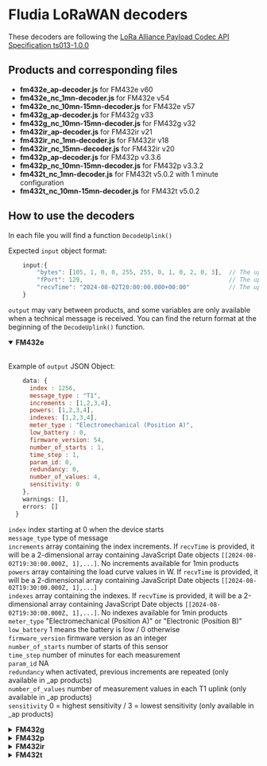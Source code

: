 # Fludia LoRaWAN decoders

These decoders are following the [LoRa Alliance Payload Codec API Specification ts013-1.0.0](https://resources.lora-alliance.org/home/ts013-1-0-0-payload-codec-api)

## Products and corresponding files

- **fm432e_ap-decoder.js** for FM432e v60
- **fm432e_nc_1mn-decoder.js** for FM432e v54
- **fm432e_nc_10mn-15mn-decoder.js** for FM432e v57
- **fm432g_ap-decoder.js** for FM432g v33
- **fm432g_nc_10mn-15mn-decoder.js** for FM432g v32
- **fm432ir_ap-decoder.js** for FM432ir v21
- **fm432ir_nc_1mn-decoder.js** for FM432ir v18
- **fm432ir_nc_15mn-decoder.js** for FM432ir v20
- **fm432p_ap-decoder.js** for FM432p v3.3.6
- **fm432p_nc_10mn-15mn-decoder.js** for FM432p v3.3.2
- **fm432t_nc_1mn-decoder.js** for FM432t v5.0.2 with 1 minute configuration
- **fm432t_nc_10mn-15mn-decoder.js** for FM432t v5.0.2

## How to use the decoders  

In each file you will find a function `DecodeUplink()`  

Expected `input` object format:  

```javascript
    input:{
        "bytes": [105, 1, 0, 0, 255, 255, 0, 1, 0, 2, 0, 3],  // The uplink payload byte array, where each byte is represented by an integer
        "fPort": 129,                                         // The uplink message LoRaWAN fPort (always 129 in our products)
        "recvTime": "2024-08-02T20:00:00.000+00:00"           // The uplink message timestamp recorded by the LoRaWAN network server as a JavaScript Date object
    }
```

`output` may vary between products, and some variables are only available when a technical message is received. You can find the return format at the beginning of the `DecodeUplink()` function.

<details open>
<summary><strong>FM432e</strong></summary>
<br>  

Example of `output` JSON Object:

```javascript
    data: {
      index : 1256,
      message_type : "T1",
      increments : [1,2,3,4],
      powers: [1,2,3,4],
      indexes: [1,2,3,4],         
      meter_type : "Electromechanical (Position A)",
      low_battery : 0,
      firmware_version: 54,
      number_of_starts : 1,
      time_step : 1,
      param_id: 0,
      redundancy: 0,
      number_of_values: 4,
      sensitivity: 0
    },
    warnings: [],
    errors: []
  }
```

`index` index starting at 0 when the device starts  
`message_type` type of message  
`increments` array containing the index increments. If `recvTime` is provided, it will be a 2-dimensional array containing JavaScript Date objects ```[[2024-08-02T19:30:00.000Z, 1],...]```. No increments available for 1min products  
 `powers` array containing the load curve values in W. If `recvTime` is provided, it will be a 2-dimensional array containing JavaScript Date objects ```[[2024-08-02T19:30:00.000Z, 1],...]```   
`indexes` array containing the indexes. If `recvTime` is provided, it will be a 2-dimensional array containing JavaScript Date objects ```[[2024-08-02T19:30:00.000Z, 1],...]```. No indexes available for 1min products  
`meter_type` "Electromechanical (Position A)" or "Electronic (Position B)"  
`low_battery` 1 means the battery is low / 0 otherwise  
`firmware_version` firmware version as an integer  
`number_of_starts` number of starts of this sensor  
`time_step` number of minutes for each measurement  
`param_id` NA   
`redundancy` when activated, previous increments are repeated (only available in _ap products)  
`number_of_values` number of measurement values in each T1 uplink (only available in _ap products)  
`sensitivity` 0 = highest sensitivity / 3 = lowest sensitivity (only available in _ap products)  
</details>

<details>
<summary><strong>FM432g</strong></summary>
<br>  

Example of `output` JSON Object:

```javascript
    data: {
      index : 1256,
      message_type : "T1",
      increments : [1,2,3,4],
      indexes: [1,2,3,4],         
      meter_type : "Gas",
      firmware_version: 54,
      number_of_starts : 1,
      time_step : 1,
      param_id: 0,
      redundancy: 0,
      number_of_values: 4
    },
    warnings: [],
    errors: []
  }
```

`index` index starting at 0 when the device starts  
`message_type` type of message  
`increments` array containing the index increments. If `recvTime` is provided, it will be a 2-dimensional array containing JavaScript Date objects ```[[2024-08-02T19:30:00.000Z, 1],...]```.  
`indexes` array containing the indexes. If `recvTime` is provided, it will be a 2-dimensional array containing JavaScript Date objects ```[[2024-08-02T19:30:00.000Z, 1],...]```.  
`meter_type` "Gas"  
`firmware_version` firmware version as an integer  
`number_of_starts` number of starts of this sensor  
`time_step` number of minutes for each measurement  
`param_id` NA  
`redundancy` when activated, previous increments are repeated (only available in _ap products)  
`number_of_values` number of measurement values in each T1 uplink (only available in _ap products)  
</details>

<details>
<summary><strong>FM432p</strong></summary>
<br>  

Example of `output` JSON Object:

```javascript
    data: {
      index : 1256,
      message_type : "T1",
      increments : [1,2,3,4],
      indexes: [1,2,3,4],         
      meter_type : "Pulse",
      firmware_version: "3.3.6",
      number_of_starts : 1,
      time_step : 1,
      redundancy: 0,
      number_of_values: 4
    },
    warnings: [],
    errors: []
  }
```

`index` index starting at 0 when the device starts  
`message_type` type of message  
`increments` array containing the index increments. If `recvTime` is provided, it will be a 2-dimensional array containing JavaScript Date objects ```[[2024-08-02T19:30:00.000Z, 1],...]```.  
`indexes` array containing the indexes. If `recvTime` is provided, it will be a 2-dimensional array containing JavaScript Date objects ```[[2024-08-02T19:30:00.000Z, 1],...]```.  
`meter_type` "Pulse"  
`firmware_version` firmware version as a string    
`number_of_starts` number of starts of this sensor  
`time_step` number of minutes for each measurement  
`redundancy` when activated, previous increments are repeated (only available in _ap products)  
`number_of_values` number of measurement values in each T1 uplink (only available in _ap products)
</details>

<details>
<summary><strong>FM432ir</strong></summary>
<br>

Example of `output` JSON Object:

```javascript
    data: {
      index : 1256,
      message_type : "T1",
      increments : [1,2,3,4],
      powers: [1,2,3,4],
      indexes: [1,2,3,4],         
      meter_type : "Electromechanical (Position A)",
      low_battery : 0,
      firmware_version: 54,
      number_of_starts : 1,
      time_step : 1,
      scaler_e_pos: 0.1,
      scaler_e_sum: null,
      scaler_e_neg: 0.1,
      obis: "E-POS values (OBIS code 1.8.0)",
      param_id: 0,
      redundancy: 0,
      number_of_values: 4,
      sensitivity: 0
    },
    warnings: [],
    errors: []
  }
```

`index` The index starts at 0 when the device powers on for Electromechanical meters, and reflects the actual meter index if using mME. If "E_POS and E_NEG" is activated, this variable will become an object in the format ```{e_pos: 1, e_neg: 2}```    
`message_type` type of message  
`increments` array containing the index increments. If `recvTime` is provided, it will be a 2-dimensional array containing JavaScript Date objects ```[[2024-08-02T19:30:00.000Z, 1],...]``` If "E_POS and E_NEG" is activated you will found two 2-dimensional arrays (first one for OBIS code 1.8.0, second one for OBIS code 2.8.0): ```[[[2024-08-02T19:30:00.000Z, 1],...],[[2024-08-02T19:30:00.000Z, 1],...]]```   
`powers` array containing the load curve values in W. If `recvTime` is provided, it will be a 2-dimensional array containing JavaScript Date objects ```[[2024-08-02T19:30:00.000Z, 1],...]``` If "E_POS and E_NEG" is activated you will found two 2-dimensional arrays (first one for OBIS code 1.8.0, second one for OBIS code 2.8.0): ```[[[2024-08-02T19:30:00.000Z, 1],...],[[2024-08-02T19:30:00.000Z, 1],...]]```   
`indexes` array containing the indexes. If `recvTime` is provided, it will be a 2-dimensional array containing JavaScript Date objects ```[[2024-08-02T19:30:00.000Z, 1],...]``` If "E_POS and E_NEG" is activated you will found two 2-dimensional arrays (first one for OBIS code 1.8.0, second one for OBIS code 2.8.0): ```[[[2024-08-02T19:30:00.000Z, 1],...],[[2024-08-02T19:30:00.000Z, 1],...]]```   
`meter_type` "Electromechanical (Position A)" or "mME (Position B)"  
`low_battery` 1 means the battery is low / 0 otherwise  
`firmware_version` firmware version as an integer  
`number_of_starts` number of starts of this sensor  
`time_step` number of minutes for each measurement  
`scaler_e_pos` scaler for obis code 1.8.0    
`scaler_e_sum` scaler for obis code 16.8.0    
`scaler_e_neg` scaler for obis code 2.8.0    
`obis` "E-POS values (OBIS code 1.8.0)" / "E-SUM values (OBIS code 16.8.0)" / "E-NEG values (OBIS code Z.8.0)" / "E-POS values (OBIS code 1.8.0) and E-NEG values (OBIS code 2.8.0)"    
`param_id` NA   
`redundancy` when activated, previous increments are repeated (only available in _ap products)  
`number_of_values` number of measurement values in each T1 uplink (only available in _ap products)  
`sensitivity` 0 = highest sensitivity / 3 = lowest sensitivity (only available in _ap products)
</details>

<details>
<summary><strong>FM432t</strong></summary>
<br>   

Example of `output` JSON Object:

```javascript
    data: {
      message_type : "T1",
      temperatures : [20.12,20.24,23,22.5],        
      meter_type : "Temperature",
      firmware_version: "5.0.2",
      max_temp: 18.5,
      min_temp: 21.5,
      max_temp_variation: 0.5,
      sampling : "average"
    },
    warnings: [],
    errors: []
  }
```

`message_type` type of message  
`temperatures` array containing the temperatures in °C. If `recvTime` is provided, it will be a 2-dimensional array containing JavaScript Date objects ```[[2024-08-02T19:30:00.000Z, 20.5],...]```.  
`meter_type` "Temperature"  
`firmware_version` firmware version as a string    
`max_temp` maximum temperature recorded in the last 24h    
`min_temp` minimum temperature recorded in the last 24h     
`max_temp_variation` maximum variation recorded in the last 24h  
`sampling` "average" values or "instantaneous"  
</details>
